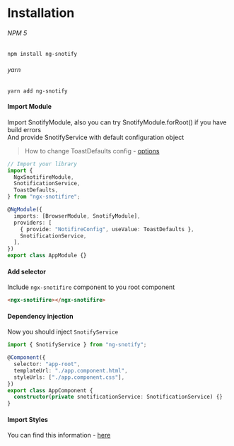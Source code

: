 # Installation

###### NPM 5

`npm install ng-snotify`

###### yarn

`yarn add ng-snotify`

#### Import Module

Import SnotifyModule, also you can try SnotifyModule.forRoot() if you have build errors  
And provide SnotifyService with default configuration object

> How to change ToastDefaults config - [options](api/snotify.md#setdefaults)

```typescript
// Import your library
import {
  NgxSnotifireModule,
  SnotificationService,
  ToastDefaults,
} from "ngx-snotifire";

@NgModule({
  imports: [BrowserModule, SnotifyModule],
  providers: [
    { provide: "NotifireConfig", useValue: ToastDefaults },
    SnotificationService,
  ],
})
export class AppModule {}
```

#### Add selector

Include `ngx-snotifire` component to you root component

```html
<ngx-snotifire></ngx-snotifire>
```

#### Dependency injection

Now you should inject `SnotifyService`

```typescript
import { SnotifyService } from "ng-snotify";

@Component({
  selector: "app-root",
  templateUrl: "./app.component.html",
  styleUrls: ["./app.component.css"],
})
export class AppComponent {
  constructor(private snotificationService: SnotificationService) {}
}
```

#### Import Styles

You can find this information - [here](essentials/styling.md)
